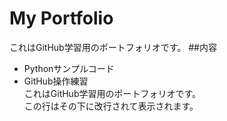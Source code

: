# My Portfolio
これはGitHub学習用のポートフォリオです。
##内容
- Pythonサンプルコード
- GitHub操作練習  
これはGitHub学習用のポートフォリオです。  
この行はその下に改行されて表示されます。